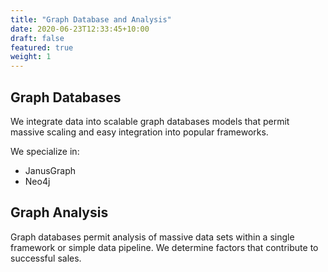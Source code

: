 ```yaml
---
title: "Graph Database and Analysis"
date: 2020-06-23T12:33:45+10:00
draft: false
featured: true
weight: 1
---
```


## Graph Databases

We integrate data into scalable graph databases models that permit massive scaling and easy integration into popular frameworks.  

We specialize in:

* JanusGraph
* Neo4j

## Graph Analysis

Graph databases permit analysis of massive data sets within a single framework or simple data pipeline.  We determine factors that contribute to successful sales.   

